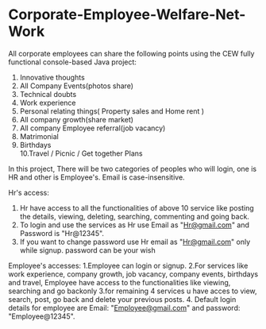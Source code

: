 # Corporate-Employee-Welfare-Net-Work
All corporate employees can share the following points using the CEW fully functional console-based Java project: 
1. Innovative thoughts  
2. All Company Events(photos share)  
3. Technical doubts  
4. Work experience  
5. Personal relating things( Property sales and Home rent )  
6. All company growth(share market)  
7. All company Employee referral(job vacancy)  
8. Matrimonial  
9. Birthdays  
10.Travel / Picnic / Get together Plans 

In this project, There will be two categories of peoples who will login, one is HR and other is Employee's. Email is case-insensitive.

Hr's access:
1. Hr have access to all the functionalities of above 10 service like posting the details, viewing, deleting, searching, commenting and going back.
2. To login and use the services as Hr use Email as "Hr@gmail.com" and Password is "Hr@12345".
3. If you want to change password use Hr email as "Hr@gmail.com" only while signup. password can be your wish

Employee's accesses:
1.Employee can login or signup.
2.For services like work experience, company growth, job vacancy, company events, birthdays and travel, Employee have access to the functionalities 
  like viewing, searching and go backonly
3.for remaining 4 services u have acces to view, search, post, go back and delete your previous posts.
4. Default login details for employee are Email: "Employee@gmail.com" and password: "Employee@12345".




